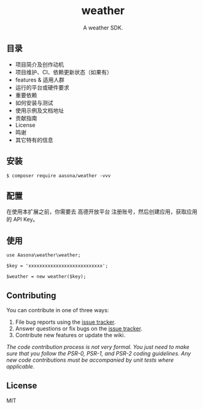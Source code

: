 <h1 align="center"> weather </h1>

<p align="center"> A weather SDK.</p>

## 目录
* 项目简介及创作动机
* 项目维护、CI、依赖更新状态（如果有）
* features & 适用人群
* 运行的平台或硬件要求
* 重要依赖
* 如何安装与测试
* 使用示例及文档地址
* 贡献指南
* License
* 鸣谢
* 其它特有的信息

## 安装

```shell
$ composer require aasona/weather -vvv
```

## 配置

在使用本扩展之前，你需要去 高德开放平台 注册账号，然后创建应用，获取应用的 API Key。

## 使用
```
use Aasona\weather\weather;

$key = 'xxxxxxxxxxxxxxxxxxxxxxxxxxx';

$weather = new weather($key);

```

## Contributing

You can contribute in one of three ways:

1. File bug reports using the [issue tracker](https://github.com/aasona/weather/issues).
2. Answer questions or fix bugs on the [issue tracker](https://github.com/aasona/weather/issues).
3. Contribute new features or update the wiki.

_The code contribution process is not very formal. You just need to make sure that you follow the PSR-0, PSR-1, and PSR-2 coding guidelines. Any new code contributions must be accompanied by unit tests where applicable._

## License

MIT